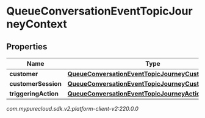 # QueueConversationEventTopicJourneyContext


## Properties

| Name | Type | Description | Notes |
| ------------ | ------------- | ------------- | ------------- |
| **customer** | [**QueueConversationEventTopicJourneyCustomer**](QueueConversationEventTopicJourneyCustomer) |  |  [optional] |
| **customerSession** | [**QueueConversationEventTopicJourneyCustomerSession**](QueueConversationEventTopicJourneyCustomerSession) |  |  [optional] |
| **triggeringAction** | [**QueueConversationEventTopicJourneyAction**](QueueConversationEventTopicJourneyAction) |  |  [optional] |




_com.mypurecloud.sdk.v2:platform-client-v2:220.0.0_
